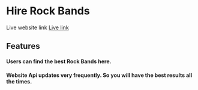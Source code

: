 # Hire Rock Bands

Live website link [Live link](https://github.com/facebook/create-react-app)

## Features

#### Users can find the best Rock Bands here.

#### Website Api updates very frequently. So you will have the best results all the times.
